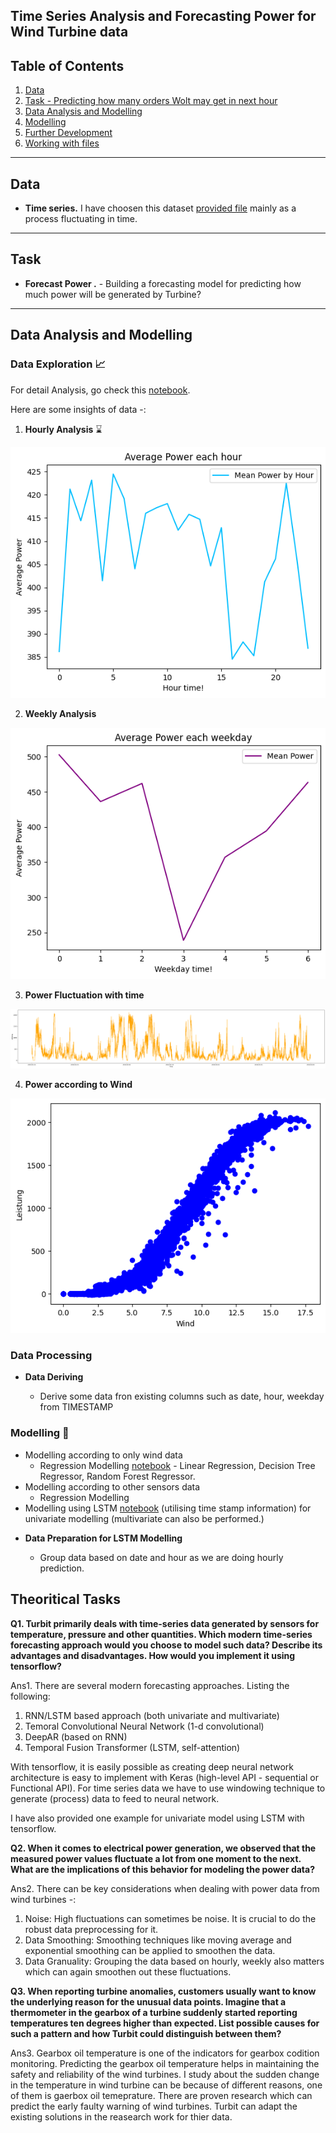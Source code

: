 ## Time Series Analysis and Forecasting Power for Wind Turbine data

## Table of Contents

1. [Data](#data)
2. [Task - Predicting how many orders Wolt may get in next hour](#task)
3. [Data Analysis and Modelling](#data-analysis-and-modelling)
4. [Modelling](#modelling-:rocket:)
5. [Further Development](#further-development)
6. [Working with files](#working-with-files)

---

## Data

* **Time series.** I have choosen this dataset [provided file](data/Turbine1.csv) mainly as a process fluctuating in time.

---

## Task

* **Forecast Power .** - Building a forecasting model for predicting how much power will be generated by Turbine? 

---

## Data Analysis and Modelling

### Data Exploration :chart_with_upwards_trend:

For detail Analysis, go check this [notebook](code/data_analysis.ipynb).

Here are some insights of data -:

1. **Hourly Analysis** :hourglass:

![Hourly Analysis](images/hourly_analysis.png)

2. **Weekly Analysis**

![Weekly Analysis](images/weekday_analysis.png)

3. **Power Fluctuation with time**

![Power Fluctuation](images/power_fluctuation.png)

4. **Power according to Wind**

![Power according Wind](images/power_acc_wind.png)

### Data Processing

* **Data Deriving**

    - Derive some data fron existing columns such as date, hour, weekday from TIMESTAMP


### Modelling :rocket:

- Modelling according to only wind data 
  - Regression Modelling [notebook](code/modeling.ipynb) - Linear Regression, Decision Tree Regressor, Random Forest Regressor.
- Modelling according to other sensors data 
  - Regression Modelling
- Modelling using LSTM [notebook](code/lstm_modelling.ipynb) (utilising time stamp information) for univariate modelling (multivariate can also be performed.)


* **Data Preparation for LSTM Modelling**

  - Group data based on date and hour as we are doing hourly prediction.



## Theoritical Tasks

**Q1. Turbit primarily deals with time-series data generated by sensors for temperature, pressure and other quantities. Which modern time-series forecasting approach would you choose to model such data? Describe its advantages and disadvantages. How would you implement it using tensorflow?**

Ans1. There are several modern forecasting approaches. Listing the following:
1. RNN/LSTM based approach (both univariate and multivariate)
2. Temoral Convolutional Neural Network (1-d convolutional)
3. DeepAR (based on RNN)
4. Temporal Fusion Transformer (LSTM, self-attention)

With tensorflow, it is easily possible as creating deep neural network architecture is easy to implement with Keras (high-level API - sequential or Functional API).
For time series data we have to use windowing technique to generate (process) data to feed to neural network.

I have also provided one example for univariate model using LSTM with tensorflow.

**Q2. When it comes to electrical power generation, we observed that the measured power values fluctuate a lot from one moment to the next. What are the implications of this behavior for modeling the power data?**

Ans2. There can be key considerations when dealing with power data from wind turbines -:

1. Noise: High fluctuations can sometimes be noise. It is crucial to do the robust data preprocessing for it.
2. Data Smoothing: Smoothing techniques like moving average and exponential smoothing can be applied to smoothen the data.
3. Data Granuality: Grouping the data based on hourly, weekly also matters which can again smoothen out these fluctuations.

**Q3. When reporting turbine anomalies, customers usually want to know the underlying reason for the unusual data points. Imagine that a thermometer in the gearbox of a turbine suddenly started reporting temperatures ten degrees higher than expected. List possible causes for such a pattern and how Turbit could distinguish between them?**

Ans3. Gearbox oil temperature is one of the indicators for gearbox codition monitoring.
Predicting the gearbox oil temperature helps in maintaining the safety and reliability of the wind turbines.
I study about the sudden change in the temperature in wind turbine can be because of different reasons, one of them is gaerbox oil temeprature.
There are proven research which can predict the early faulty warning of wind turbines. Turbit can adapt the existing solutions in the reasearch work 
for thier data.

